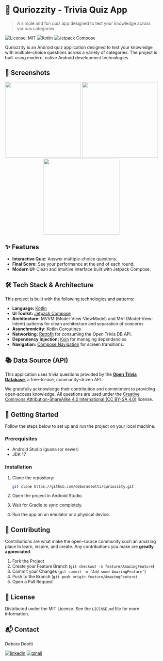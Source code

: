 # 📱 Quriozzity - Trivia Quiz App

> A simple and fun quiz app designed to test your knowledge across various categories.

[![License: MIT](https://img.shields.io/badge/License-MIT-yellow.svg)](https://opensource.org/licenses/MIT)
[![Kotlin](https://img.shields.io/badge/Kotlin-1.9.23-blue.svg?logo=kotlin)](https://kotlinlang.org)
[![Jetpack Compose](https://img.shields.io/badge/Jetpack%20Compose-1.6.8-blue.svg?logo=jetpackcompose&logoColor=white)](https://developer.android.com/jetpack/compose)

Quriozzity is an Android quiz application designed to test your knowledge with multiple-choice questions across a variety of categories. The project is built using modern, native Android development technologies.

## 📸 Screenshots

<p align="center">
  <img src="https://github.com/user-attachments/assets/cf1e8af0-c0a6-4c72-95c1-f82c230ff612" width="250">
  <img src="https://github.com/user-attachments/assets/1d8af03d-d5ad-4320-bc1a-28600019531c" width="250">
  <img src="https://github.com/user-attachments/assets/e93276a3-869e-4d24-b519-4cce09823b1d" width="250">
</p>

## ✨ Features

* **Interactive Quiz:** Answer multiple-choice questions.
* **Final Score:** See your performance at the end of each round.
* **Modern UI:** Clean and intuitive interface built with Jetpack Compose.

## 🛠️ Tech Stack & Architecture

This project is built with the following technologies and patterns:

* **Language:** [Kotlin](https://kotlinlang.org/)
* **UI Toolkit:** [Jetpack Compose](https://developer.android.com/jetpack/compose)
* **Architecture:** MVVM (Model-View-ViewModel) and MVI (Model-View-Intent) patterns for clean architecture and separation of concerns
* **Asynchronicity:** [Kotlin Coroutines](https://developer.android.com/kotlin/coroutines)
* **Networking:** [Retrofit](https://square.github.io/retrofit/) for consuming the Open Trivia DB API.
* **Dependency Injection:** [Koin](https://insert-koin.io/) for managing dependencies.
* **Navigation:** [Compose Navigation](https://developer.android.com/jetpack/compose/navigation) for screen transitions.

## 📚 Data Source (API)

This application uses trivia questions provided by the **[Open Trivia Database](https://opentdb.com)**, a free-to-use, community-driven API.

We gratefully acknowledge their contribution and commitment to providing open-access knowledge. All questions are used under the [Creative Commons Attribution-ShareAlike 4.0 International (CC BY-SA 4.0)](https://creativecommons.org/licenses/by-sa/4.0/) license.


## 🚀 Getting Started

Follow the steps below to set up and run the project on your local machine.

### Prerequisites

* Android Studio Iguana (or newer)
* JDK 17

### Installation

1.  Clone the repository:
    ```sh
    git clone https://github.com/deboradeotti/quriozzity.git
    ```

2.  Open the project in Android Studio.

3.  Wait for Gradle to sync completely.

4.  Run the app on an emulator or a physical device.

## 🤝 Contributing

Contributions are what make the open-source community such an amazing place to learn, inspire, and create. Any contributions you make are **greatly appreciated**.

1.  Fork the Project
2.  Create your Feature Branch (`git checkout -b feature/AmazingFeature`)
3.  Commit your Changes (`git commit -m 'Add some AmazingFeature'`)
4.  Push to the Branch (`git push origin feature/AmazingFeature`)
5.  Open a Pull Request

## 📄 License

Distributed under the MIT License. See the `LICENSE.md` file for more information.

## 📬 Contact

Debora Deotti

[![linkedin](https://img.shields.io/badge/linkedin-0A66C2?style=for-the-badge&logo=linkedin&logoColor=white)](https://linkedin.com/in/deboradeotti/)
[![gmail](https://img.shields.io/badge/gmail-EA4335?style=for-the-badge&logo=gmail&logoColor=white)](mailto:debora.deotti@gmail.com)
